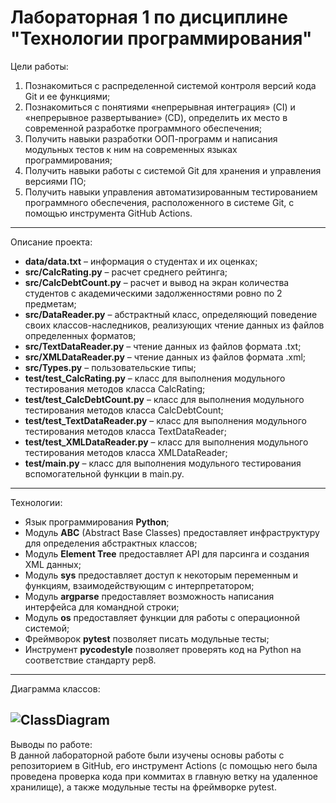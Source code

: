 # Лабораторная 1 по дисциплине "Технологии программирования"

Цели работы:
1. Познакомиться c распределенной системой контроля версий кода Git и ее функциями;
2. Познакомиться с понятиями «непрерывная интеграция» (CI) и «непрерывное развертывание» (CD), определить их место в современной разработке программного обеспечения;
3. Получить навыки разработки ООП-программ и написания модульных тестов к ним на современных языках программирования;
4. Получить навыки работы с системой Git для хранения и управления версиями ПО;
5. Получить навыки управления автоматизированным тестированием программного обеспечения, расположенного в системе Git, с помощью инструмента GitHub Actions.
---
Описание проекта:  
- __data/data.txt__ &ndash; информация о студентах и их оценках;
- __src/CalcRating.py__ &ndash; расчет среднего рейтинга;
- __src/CalcDebtCount.py__ &ndash; расчет и вывод на экран количества студентов с академическими задолженностями ровно по 2 предметам;
- __src/DataReader.py__ &ndash; абстрактный класс, определяющий поведение своих классов-наследников, реализующих чтение данных из файлов определенных форматов;
- __src/TextDataReader.py__ &ndash; чтение данных из файлов формата .txt;
- __src/XMLDataReader.py__ &ndash; чтение данных из файлов формата .xml;
- __src/Types.py__ &ndash; пользовательские типы;
- __test/test_CalcRating.py__ &ndash; класс для выполнения модульного тестирования методов класса CalcRating;
- __test/test_CalcDebtCount.py__ &ndash; класс для выполнения модульного тестирования методов класса CalcDebtCount;
- __test/test_TextDataReader.py__ &ndash; класс для выполнения модульного тестирования методов класса TextDataReader;
- __test/test_XMLDataReader.py__ &ndash; класс для выполнения модульного тестирования методов класса XMLDataReader;
- __test/main.py__ &ndash; класс для выполнения модульного тестирования вспомогательной функции в main.py.
---
Технологии:
- Язык программирования __Python__;
- Модуль __ABC__ (Abstract Base Classes) предоставляет инфраструктуру для определения абстрактных классов;
- Модуль __Element Tree__ предоставляет API для парсинга и создания XML данных;
- Модуль __sys__ предоставляет доступ к некоторым переменным и функциям, взаимодействующим с интерпретатором;
- Модуль __argparse__ предоставляет возможность написания интерфейса для командной строки;
- Модуль __os__ предоставляет функции для работы с операционной системой;
- Фреймворок __pytest__ позволяет писать модульные тесты;
- Инструмент __pycodestyle__ позволяет проверять код на Python на соответствие стандарту pep8. 
---
Диаграмма классов:

![ClassDiagram](https://github.com/FaleOver/PTLab1/assets/33903804/5d2131e6-502b-4439-a813-6549fb769602)
---
Выводы по работе:  
В данной лабораторной работе были изучены основы работы с репозиторием в GitHub, его инструмент Actions (с помощью него была проведена проверка кода при коммитах в главную ветку на удаленное хранилище), а также модульные тесты на фреймворке pytest.
